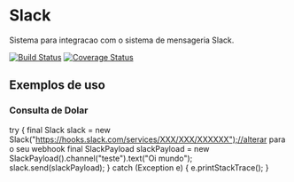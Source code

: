 # Slack
Sistema para integracao com o sistema de mensageria Slack.

[![Build Status](https://api.travis-ci.org/wmixvideo/slack.png)](http://travis-ci.org/#!/wmixvideo/slack)
[![Coverage Status](https://coveralls.io/repos/wmixvideo/slack/badge.svg?branch=master&service=github)](https://coveralls.io/github/wmixvideo/slack?branch=master)

## Exemplos de uso

### Consulta de Dolar
try {
    final Slack slack = new Slack("https://hooks.slack.com/services/XXX/XXX/XXXXXX");//alterar para o seu webhook
    final SlackPayload slackPayload = new SlackPayload().channel("teste").text("Oi mundo");
    slack.send(slackPayload);
} catch (Exception e) {
    e.printStackTrace();
}